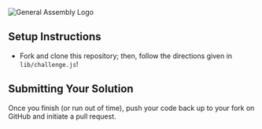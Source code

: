 ![General Assembly Logo](https://camo.githubusercontent.com/1a91b05b8f4d44b5bbfb83abac2b0996d8e26c92/687474703a2f2f692e696d6775722e636f6d2f6b6538555354712e706e67)

## Setup Instructions
- Fork and clone this repository; then, follow the directions given in `lib/challenge.js`!

## Submitting Your Solution

Once you finish (or run out of time), push your code back up to your fork on GitHub and initiate a pull request.
